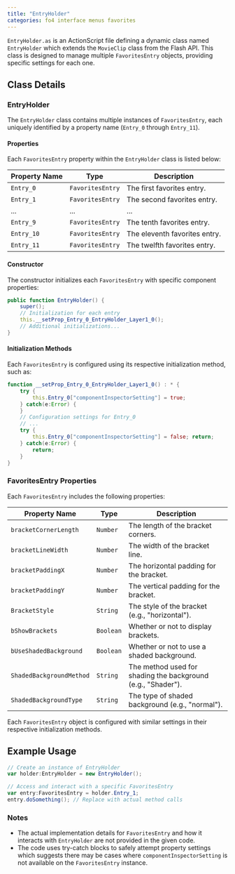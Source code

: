 ```yaml
---
title: "EntryHolder"
categories: fo4 interface menus favorites
---
```


`EntryHolder.as` is an ActionScript file defining a dynamic class named `EntryHolder` which extends the `MovieClip` class from the Flash API.
This class is designed to manage multiple `FavoritesEntry` objects, providing specific settings for each one.

## Class Details

### **EntryHolder**

The `EntryHolder` class contains multiple instances of `FavoritesEntry`, each uniquely identified by a property name (`Entry_0` through `Entry_11`).

#### Properties

Each `FavoritesEntry` property within the `EntryHolder` class is listed below:

| Property Name | Type            | Description                          |
|---------------|-----------------|--------------------------------------|
| `Entry_0`     | `FavoritesEntry`| The first favorites entry.           |
| `Entry_1`     | `FavoritesEntry`| The second favorites entry.          |
| ...           | ...             | ...                                  |
| `Entry_9`     | `FavoritesEntry`| The tenth favorites entry.           |
| `Entry_10`    | `FavoritesEntry`| The eleventh favorites entry.        |
| `Entry_11`    | `FavoritesEntry`| The twelfth favorites entry.         |

#### Constructor

The constructor initializes each `FavoritesEntry` with specific component properties:

```actionscript
public function EntryHolder() {
    super();
    // Initialization for each entry
    this.__setProp_Entry_0_EntryHolder_Layer1_0();
    // Additional initializations...
}
```

#### Initialization Methods

Each `FavoritesEntry` is configured using its respective initialization method, such as:

```actionscript
function __setProp_Entry_0_EntryHolder_Layer1_0() : * {
    try {
        this.Entry_0["componentInspectorSetting"] = true;
    } catch(e:Error) {
    }
    // Configuration settings for Entry_0
    // ...
    try {
        this.Entry_0["componentInspectorSetting"] = false; return;
    } catch(e:Error) {
        return;
    }
}
```

### **FavoritesEntry Properties**

Each `FavoritesEntry` includes the following properties:

| Property Name             | Type    | Description                                                 |
|---------------------------|---------|-------------------------------------------------------------|
| `bracketCornerLength`     | `Number`| The length of the bracket corners.                          |
| `bracketLineWidth`        | `Number`| The width of the bracket line.                              |
| `bracketPaddingX`         | `Number`| The horizontal padding for the bracket.                     |
| `bracketPaddingY`         | `Number`| The vertical padding for the bracket.                       |
| `BracketStyle`            | `String`| The style of the bracket (e.g., "horizontal").              |
| `bShowBrackets`           | `Boolean`| Whether or not to display brackets.                         |
| `bUseShadedBackground`    | `Boolean`| Whether or not to use a shaded background.                  |
| `ShadedBackgroundMethod`  | `String`| The method used for shading the background (e.g., "Shader").|
| `ShadedBackgroundType`    | `String`| The type of shaded background (e.g., "normal").             |

Each `FavoritesEntry` object is configured with similar settings in their respective initialization methods.

## Example Usage

```actionscript
// Create an instance of EntryHolder
var holder:EntryHolder = new EntryHolder();

// Access and interact with a specific FavoritesEntry
var entry:FavoritesEntry = holder.Entry_1;
entry.doSomething(); // Replace with actual method calls
```

### Notes
- The actual implementation details for `FavoritesEntry` and how it interacts with `EntryHolder` are not provided in the given code.
- The code uses try-catch blocks to safely attempt property settings which suggests there may be cases where `componentInspectorSetting` is not available on the `FavoritesEntry` instance.

